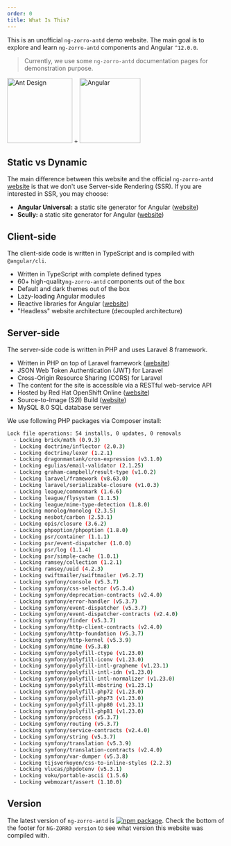 ```yaml
---
order: 0
title: What Is This?
---
```


This is an unofficial `ng-zorro-antd` demo website. The main goal is to explore and learn `ng-zorro-antd` components and Angular `^12.0.0`.

> Currently, we use some `ng-zorro-antd` documentation pages for demonstration purpose.

<div class="pic-plus">
  <img alt="Ant Design" width="150" height="150" src="https://img.alicdn.com/tfs/TB1g.mWZAL0gK0jSZFtXXXQCXXa-200-200.svg">
  <span>+</span>
  <img alt="Angular" width="140" height="150" src="https://img.alicdn.com/tfs/TB1Z0PywTtYBeNjy1XdXXXXyVXa-186-200.svg">
</div>

## Static vs Dynamic

The main difference between this website and the official `ng-zorro-antd` [website](https://ng.ant.design/docs/introduce/en) is that we don't use Server-side Rendering (SSR). If you are interested in SSR, you may choose:

- **Angular Universal:** a static site generator for Angular ([website](https://github.com/angular/universal))
- **Scully:** a static site generator for Angular ([website](https://github.com/scullyio/scully))

## Client-side

The client-side code is written in TypeScript and is compiled with `@angular/cli`.

- Written in TypeScript with complete defined types
- 60+ high-quality`ng-zorro-antd` components out of the box
- Default and dark themes out of the box
- Lazy-loading Angular modules
- Reactive libraries for Angular ([website](https://github.com/ngrx/platform))
- "Headless" website architecture (decoupled architecture)

## Server-side

The server-side code is written in PHP and uses Laravel 8 framework.

- Written in PHP on top of Laravel framework ([website](https://github.com/laravel/framework))
- JSON Web Token Authentication (JWT) for Laravel
- Cross-Origin Resource Sharing (CORS) for Laravel
- The content for the site is accessible via a RESTful web-service API
- Hosted by Red Hat OpenShift Online ([website](https://www.openshift.com/products/online/))
- Source-to-Image (S2I) Build ([website](https://docs.openshift.com/container-platform/3.11/architecture/core_concepts/builds_and_image_streams.html#source-build))
- MySQL 8.0 SQL database server

We use following PHP packages via Composer install:

```bash
Lock file operations: 54 installs, 0 updates, 0 removals
  - Locking brick/math (0.9.3)
  - Locking doctrine/inflector (2.0.3)
  - Locking doctrine/lexer (1.2.1)
  - Locking dragonmantank/cron-expression (v3.1.0)
  - Locking egulias/email-validator (2.1.25)
  - Locking graham-campbell/result-type (v1.0.2)
  - Locking laravel/framework (v8.63.0)
  - Locking laravel/serializable-closure (v1.0.3)
  - Locking league/commonmark (1.6.6)
  - Locking league/flysystem (1.1.5)
  - Locking league/mime-type-detection (1.8.0)
  - Locking monolog/monolog (2.3.5)
  - Locking nesbot/carbon (2.53.1)
  - Locking opis/closure (3.6.2)
  - Locking phpoption/phpoption (1.8.0)
  - Locking psr/container (1.1.1)
  - Locking psr/event-dispatcher (1.0.0)
  - Locking psr/log (1.1.4)
  - Locking psr/simple-cache (1.0.1)
  - Locking ramsey/collection (1.2.1)
  - Locking ramsey/uuid (4.2.3)
  - Locking swiftmailer/swiftmailer (v6.2.7)
  - Locking symfony/console (v5.3.7)
  - Locking symfony/css-selector (v5.3.4)
  - Locking symfony/deprecation-contracts (v2.4.0)
  - Locking symfony/error-handler (v5.3.7)
  - Locking symfony/event-dispatcher (v5.3.7)
  - Locking symfony/event-dispatcher-contracts (v2.4.0)
  - Locking symfony/finder (v5.3.7)
  - Locking symfony/http-client-contracts (v2.4.0)
  - Locking symfony/http-foundation (v5.3.7)
  - Locking symfony/http-kernel (v5.3.9)
  - Locking symfony/mime (v5.3.8)
  - Locking symfony/polyfill-ctype (v1.23.0)
  - Locking symfony/polyfill-iconv (v1.23.0)
  - Locking symfony/polyfill-intl-grapheme (v1.23.1)
  - Locking symfony/polyfill-intl-idn (v1.23.0)
  - Locking symfony/polyfill-intl-normalizer (v1.23.0)
  - Locking symfony/polyfill-mbstring (v1.23.1)
  - Locking symfony/polyfill-php72 (v1.23.0)
  - Locking symfony/polyfill-php73 (v1.23.0)
  - Locking symfony/polyfill-php80 (v1.23.1)
  - Locking symfony/polyfill-php81 (v1.23.0)
  - Locking symfony/process (v5.3.7)
  - Locking symfony/routing (v5.3.7)
  - Locking symfony/service-contracts (v2.4.0)
  - Locking symfony/string (v5.3.7)
  - Locking symfony/translation (v5.3.9)
  - Locking symfony/translation-contracts (v2.4.0)
  - Locking symfony/var-dumper (v5.3.8)
  - Locking tijsverkoyen/css-to-inline-styles (2.2.3)
  - Locking vlucas/phpdotenv (v5.3.1)
  - Locking voku/portable-ascii (1.5.6)
  - Locking webmozart/assert (1.10.0)
```

## Version

The latest version of `ng-zorro-antd` is [![npm package](https://img.shields.io/npm/v/ng-zorro-antd.svg?style=flat-square)](https://www.npmjs.org/package/ng-zorro-antd). Check the bottom of the footer for `NG-ZORRO version` to see what version this website was compiled with.
